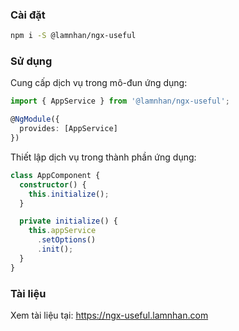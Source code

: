 ### Cài đặt

```sh
npm i -S @lamnhan/ngx-useful
```

### Sử dụng

Cung cấp dịch vụ trong mô-đun ứng dụng:

```ts
import { AppService } from '@lamnhan/ngx-useful';

@NgModule({
  provides: [AppService]
})
```

Thiết lập dịch vụ trong thành phần ứng dụng:

```ts
class AppComponent {
  constructor() {
    this.initialize();
  }

  private initialize() {
    this.appService
      .setOptions()
      .init();
  }
}
```

### Tài liệu

Xem tài liệu tại: <https://ngx-useful.lamnhan.com>